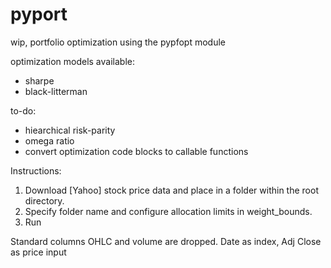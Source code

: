 # pyport

wip, portfolio optimization using the pypfopt module

optimization models available:
* sharpe
* black-litterman

to-do:
* hiearchical risk-parity
* omega ratio
* convert optimization code blocks to callable functions

Instructions:
1. Download [Yahoo] stock price data and place in a folder within the root directory.
2. Specify folder name and configure allocation limits in weight_bounds.
3. Run

Standard columns OHLC and volume are dropped. Date as index, Adj Close as price input

